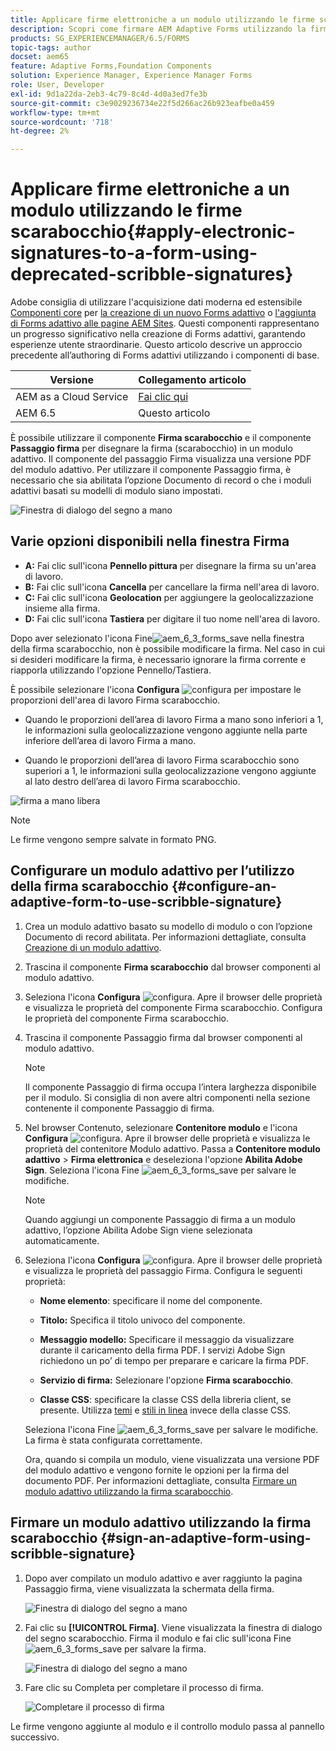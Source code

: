 ```yaml
---
title: Applicare firme elettroniche a un modulo utilizzando le firme scarabocchio
description: Scopri come firmare AEM Adaptive Forms utilizzando la firma scarabocchio. È possibile utilizzare la firma a mano e il passaggio della firma per disegnare la firma in un modulo.
products: SG_EXPERIENCEMANAGER/6.5/FORMS
topic-tags: author
docset: aem65
feature: Adaptive Forms,Foundation Components
solution: Experience Manager, Experience Manager Forms
role: User, Developer
exl-id: 9d1a22da-2eb3-4c79-8c4d-4d0a3ed7fe3b
source-git-commit: c3e9029236734e22f5d266ac26b923eafbe0a459
workflow-type: tm+mt
source-wordcount: '718'
ht-degree: 2%

---
```


# Applicare firme elettroniche a un modulo utilizzando le firme scarabocchio{#apply-electronic-signatures-to-a-form-using-deprecated-scribble-signatures}

<span class="preview"> Adobe consiglia di utilizzare l&#39;acquisizione dati moderna ed estensibile [Componenti core](https://experienceleague.adobe.com/docs/experience-manager-core-components/using/adaptive-forms/introduction.html?lang=it) per [la creazione di un nuovo Forms adattivo](/help/forms/using/create-an-adaptive-form-core-components.md) o [l&#39;aggiunta di Forms adattivo alle pagine AEM Sites](/help/forms/using/create-or-add-an-adaptive-form-to-aem-sites-page.md). Questi componenti rappresentano un progresso significativo nella creazione di Forms adattivi, garantendo esperienze utente straordinarie. Questo articolo descrive un approccio precedente all’authoring di Forms adattivi utilizzando i componenti di base. </span>


| Versione | Collegamento articolo |
| -------- | ---------------------------- |
| AEM as a Cloud Service | [Fai clic qui](https://experienceleague.adobe.com/docs/experience-manager-cloud-service/content/forms/adaptive-forms-authoring/authoring-adaptive-forms-foundation-components/add-components-to-an-adaptive-form/signing-forms-using-scribble.html?lang=it) |
| AEM 6.5 | Questo articolo |


È possibile utilizzare il componente **Firma scarabocchio** e il componente **Passaggio firma** per disegnare la firma (scarabocchio) in un modulo adattivo. Il componente del passaggio Firma visualizza una versione PDF del modulo adattivo. Per utilizzare il componente Passaggio firma, è necessario che sia abilitata l’opzione Documento di record o che i moduli adattivi basati su modelli di modulo siano impostati.

![Finestra di dialogo del segno a mano](/help/forms/using/assets/scribble-signature.png)

## Varie opzioni disponibili nella finestra Firma

* **A:** Fai clic sull&#39;icona **Pennello pittura** per disegnare la firma su un&#39;area di lavoro.
* **B:** Fai clic sull&#39;icona **Cancella** per cancellare la firma nell&#39;area di lavoro.
* **C:** Fai clic sull&#39;icona **Geolocation** per aggiungere la geolocalizzazione insieme alla firma.
* **D:** Fai clic sull&#39;icona **Tastiera** per digitare il tuo nome nell&#39;area di lavoro.

Dopo aver selezionato l&#39;icona Fine![aem_6_3_forms_save](assets/aem_6_3_forms_save.png) nella finestra della firma scarabocchio, non è possibile modificare la firma. Nel caso in cui si desideri modificare la firma, è necessario ignorare la firma corrente e riapporla utilizzando l&#39;opzione Pennello/Tastiera.

È possibile selezionare l&#39;icona **Configura** ![configura](assets/configure.png) per impostare le proporzioni dell&#39;area di lavoro Firma scarabocchio.
* Quando le proporzioni dell’area di lavoro Firma a mano sono inferiori a 1, le informazioni sulla geolocalizzazione vengono aggiunte nella parte inferiore dell’area di lavoro Firma a mano.

* Quando le proporzioni dell’area di lavoro Firma scarabocchio sono superiori a 1, le informazioni sulla geolocalizzazione vengono aggiunte al lato destro dell’area di lavoro Firma scarabocchio.

![firma a mano libera](/help/forms/using/assets/scribble-signature-aspectratio.PNG)


>[!NOTE]
>
>Le firme vengono sempre salvate in formato PNG.
>

## Configurare un modulo adattivo per l’utilizzo della firma scarabocchio {#configure-an-adaptive-form-to-use-scribble-signature}

1. Crea un modulo adattivo basato su modello di modulo o con l’opzione Documento di record abilitata. Per informazioni dettagliate, consulta [Creazione di un modulo adattivo](../../forms/using/creating-adaptive-form.md).
1. Trascina il componente **Firma scarabocchio** dal browser componenti al modulo adattivo.
1. Seleziona l&#39;icona **Configura** ![configura](assets/configure.png). Apre il browser delle proprietà e visualizza le proprietà del componente Firma scarabocchio. Configura le proprietà del componente Firma scarabocchio.
1. Trascina il componente Passaggio firma dal browser componenti al modulo adattivo.

   >[!NOTE]
   >
   >Il componente Passaggio di firma occupa l’intera larghezza disponibile per il modulo. Si consiglia di non avere altri componenti nella sezione contenente il componente Passaggio di firma.
   >

1. Nel browser Contenuto, selezionare **Contenitore modulo** e l&#39;icona **Configura** ![configura](/help/forms/using/assets/configure.png). Apre il browser delle proprietà e visualizza le proprietà del contenitore Modulo adattivo. Passa a **Contenitore modulo adattivo** > **Firma elettronica** e deseleziona l&#39;opzione **Abilita Adobe Sign**. Seleziona l&#39;icona Fine ![aem_6_3_forms_save](assets/aem_6_3_forms_save.png) per salvare le modifiche.

   >[!NOTE]
   >
   >Quando aggiungi un componente Passaggio di firma a un modulo adattivo, l’opzione Abilita Adobe Sign viene selezionata automaticamente.
   >

1. Seleziona l&#39;icona **Configura** ![configura](assets/configure.png). Apre il browser delle proprietà e visualizza le proprietà del passaggio Firma. Configura le seguenti proprietà:

   * **Nome elemento**: specificare il nome del componente.

   * **Titolo:** Specifica il titolo univoco del componente.
   * **Messaggio modello:** Specificare il messaggio da visualizzare durante il caricamento della firma PDF. I servizi Adobe Sign richiedono un po’ di tempo per preparare e caricare la firma PDF.
   * **Servizio di firma:** Selezionare l&#39;opzione **Firma scarabocchio**.

   * **Classe CSS**: specificare la classe CSS della libreria client, se presente. Utilizza [temi](../../forms/using/themes.md) e [stili in linea](../../forms/using/inline-style-adaptive-forms.md) invece della classe CSS.

   Seleziona l&#39;icona Fine ![aem_6_3_forms_save](assets/aem_6_3_forms_save.png) per salvare le modifiche. La firma è stata configurata correttamente.

   Ora, quando si compila un modulo, viene visualizzata una versione PDF del modulo adattivo e vengono fornite le opzioni per la firma del documento PDF. Per informazioni dettagliate, consulta [Firmare un modulo adattivo utilizzando la firma scarabocchio](../../forms/using/signing-forms-using-scribble.md#sign-an-adaptive-form-using-scribble-signature).

## Firmare un modulo adattivo utilizzando la firma scarabocchio {#sign-an-adaptive-form-using-scribble-signature}

1. Dopo aver compilato un modulo adattivo e aver raggiunto la pagina Passaggio firma, viene visualizzata la schermata della firma.

   ![Finestra di dialogo del segno a mano](/help/forms/using/assets/esignscribblesign.jpg)

1. Fai clic su **[!UICONTROL Firma]**. Viene visualizzata la finestra di dialogo del segno scarabocchio. Firma il modulo e fai clic sull&#39;icona Fine ![aem_6_3_forms_save](assets/aem_6_3_forms_save.png) per salvare la firma.

   ![Finestra di dialogo del segno a mano](/help/forms/using/assets/scribblewidget.png)

1. Fare clic su Completa per completare il processo di firma.

   ![Completare il processo di firma](/help/forms/using/assets/scribblecomplete.jpg)

Le firme vengono aggiunte al modulo e il controllo modulo passa al pannello successivo.

